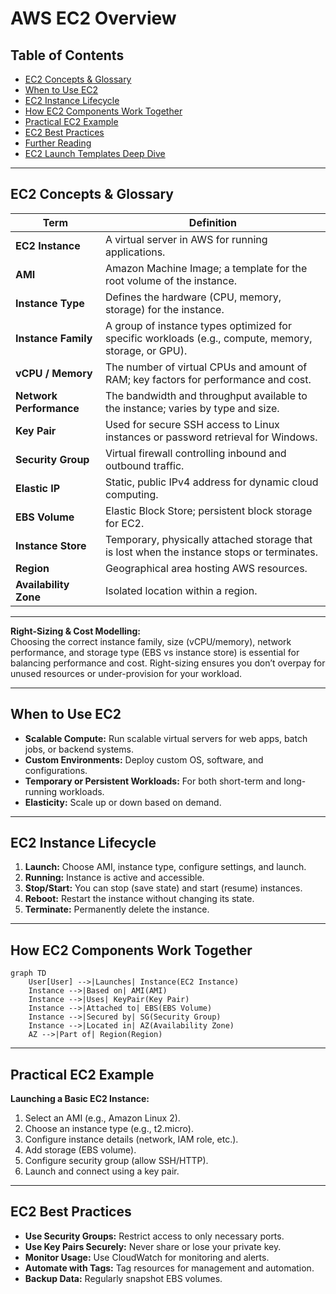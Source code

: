 # AWS EC2 Overview

## Table of Contents
- [EC2 Concepts & Glossary](#ec2-concepts--glossary)
- [When to Use EC2](#when-to-use-ec2)
- [EC2 Instance Lifecycle](#ec2-instance-lifecycle)
- [How EC2 Components Work Together](#how-ec2-components-work-together)
- [Practical EC2 Example](#practical-ec2-example)
- [EC2 Best Practices](#ec2-best-practices)
- [Further Reading](#further-reading)
- [EC2 Launch Templates Deep Dive](#ec2-launch-templates-deep-dive)

---

## EC2 Concepts & Glossary

| Term | Definition |
|------|------------|
| **EC2 Instance** | A virtual server in AWS for running applications. |
| **AMI** | Amazon Machine Image; a template for the root volume of the instance. |
| **Instance Type** | Defines the hardware (CPU, memory, storage) for the instance. |
| **Instance Family** | A group of instance types optimized for specific workloads (e.g., compute, memory, storage, or GPU). |
| **vCPU / Memory** | The number of virtual CPUs and amount of RAM; key factors for performance and cost. |
| **Network Performance** | The bandwidth and throughput available to the instance; varies by type and size. |
| **Key Pair** | Used for secure SSH access to Linux instances or password retrieval for Windows. |
| **Security Group** | Virtual firewall controlling inbound and outbound traffic. |
| **Elastic IP** | Static, public IPv4 address for dynamic cloud computing. |
| **EBS Volume** | Elastic Block Store; persistent block storage for EC2. |
| **Instance Store** | Temporary, physically attached storage that is lost when the instance stops or terminates. |
| **Region** | Geographical area hosting AWS resources. |
| **Availability Zone** | Isolated location within a region. |

---

**Right-Sizing & Cost Modelling:**  
Choosing the correct instance family, size (vCPU/memory), network performance, and storage type (EBS vs instance store) is essential for balancing performance and cost. Right-sizing ensures you don’t overpay for unused resources or under-provision for your workload.

---

## When to Use EC2

- **Scalable Compute:** Run scalable virtual servers for web apps, batch jobs, or backend systems.
- **Custom Environments:** Deploy custom OS, software, and configurations.
- **Temporary or Persistent Workloads:** For both short-term and long-running workloads.
- **Elasticity:** Scale up or down based on demand.

---

## EC2 Instance Lifecycle

1. **Launch:** Choose AMI, instance type, configure settings, and launch.
2. **Running:** Instance is active and accessible.
3. **Stop/Start:** You can stop (save state) and start (resume) instances.
4. **Reboot:** Restart the instance without changing its state.
5. **Terminate:** Permanently delete the instance.

---

## How EC2 Components Work Together

```mermaid
graph TD
    User[User] -->|Launches| Instance(EC2 Instance)
    Instance -->|Based on| AMI(AMI)
    Instance -->|Uses| KeyPair(Key Pair)
    Instance -->|Attached to| EBS(EBS Volume)
    Instance -->|Secured by| SG(Security Group)
    Instance -->|Located in| AZ(Availability Zone)
    AZ -->|Part of| Region(Region)
```

---

## Practical EC2 Example

**Launching a Basic EC2 Instance:**
1. Select an AMI (e.g., Amazon Linux 2).
2. Choose an instance type (e.g., t2.micro).
3. Configure instance details (network, IAM role, etc.).
4. Add storage (EBS volume).
5. Configure security group (allow SSH/HTTP).
6. Launch and connect using a key pair.

---

## EC2 Best Practices

- **Use Security Groups:** Restrict access to only necessary ports.
- **Use Key Pairs Securely:** Never share or lose your private key.
- **Monitor Usage:** Use CloudWatch for monitoring and alerts.
- **Automate with Tags:** Tag resources for management and automation.
- **Backup Data:** Regularly snapshot EBS volumes.